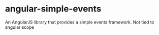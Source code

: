 # angular-simple-events
An AngularJS library that provides a simple events framework. Not tied to angular scope
